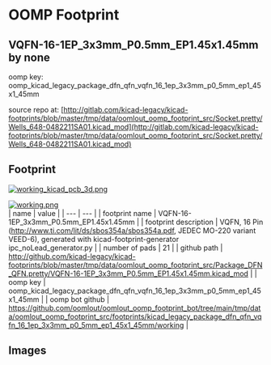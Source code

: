 # OOMP Footprint  
## VQFN-16-1EP_3x3mm_P0.5mm_EP1.45x1.45mm  by none  
  
oomp key: oomp_kicad_legacy_package_dfn_qfn_vqfn_16_1ep_3x3mm_p0_5mm_ep1_45x1_45mm  
  
source repo at: [http://gitlab.com/kicad-legacy/kicad-footprints/blob/master/tmp/data/oomlout_oomp_footprint_src/Socket.pretty/Wells_648-0482211SA01.kicad_mod](http://gitlab.com/kicad-legacy/kicad-footprints/blob/master/tmp/data/oomlout_oomp_footprint_src/Socket.pretty/Wells_648-0482211SA01.kicad_mod)  
## Footprint  
  
[![working_kicad_pcb_3d.png](working_kicad_pcb_3d_600.png)](working_kicad_pcb_3d.png)  
  
[![working.png](working_600.png)](working.png)  
| name | value | 
| --- | --- | 
| footprint name | VQFN-16-1EP_3x3mm_P0.5mm_EP1.45x1.45mm | 
| footprint description | VQFN, 16 Pin (http://www.ti.com/lit/ds/sbos354a/sbos354a.pdf, JEDEC MO-220 variant VEED-6), generated with kicad-footprint-generator ipc_noLead_generator.py | 
| number of pads | 21 | 
| github path | http://github.com/kicad-legacy/kicad-footprints/blob/master/tmp/data/oomlout_oomp_footprint_src/Package_DFN_QFN.pretty/VQFN-16-1EP_3x3mm_P0.5mm_EP1.45x1.45mm.kicad_mod | 
| oomp key | oomp_kicad_legacy_package_dfn_qfn_vqfn_16_1ep_3x3mm_p0_5mm_ep1_45x1_45mm | 
| oomp bot github | https://github.com/oomlout/oomlout_oomp_footprint_bot/tree/main/tmp/data/oomlout_oomp_footprint_src/footprints/kicad_legacy_package_dfn_qfn_vqfn_16_1ep_3x3mm_p0_5mm_ep1_45x1_45mm/working | 
## Images  

